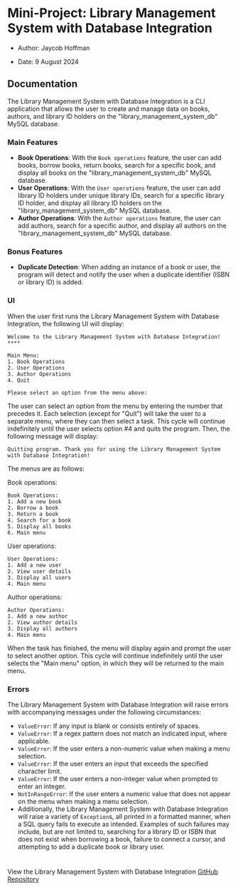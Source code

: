 # Mini-Project: Library Management System with Database Integration

- Author: Jaycob Hoffman

- Date: 9 August 2024

## Documentation

The Library Management System with Database Integration is a CLI application that allows the user to create and manage data on books, authors, and library ID holders on the "library_management_system_db" MySQL database.

### Main Features

- **Book Operations**: With the ```Book operations``` feature, the user can add books, borrow books, return books, search for a specific book, and display all books on the "library_management_system_db" MySQL database.
- **User Operations**: With the ```User operations``` feature, the user can add library ID holders under unique library IDs, search for a specific library ID holder, and display all library ID holders on the "library_management_system_db" MySQL database.
- **Author Operations**: With the ```Author operations``` feature, the user can add authors, search for a specific author, and display all authors on the "library_management_system_db" MySQL database.

### Bonus Features

- **Duplicate Detection**: When adding an instance of a book or user, the program will detect and notify the user when a duplicate identifier (ISBN or library ID) is added.

### UI

When the user first runs the Library Management System with Database Integration, the following UI will display:

```
Welcome to the Library Management System with Database Integration!
****

Main Menu:
1. Book Operations
2. User Operations
3. Author Operations
4. Quit

Please select an option from the menu above:
```

The user can select an option from the menu by entering the number that precedes it. Each selection (except for "Quit") will take the user to a separate menu, where they can then select a task. This cycle will continue indefinitely until the user selects option #4 and quits the program. Then, the following message will display:

```
Quitting program. Thank you for using the Library Management System with Database Integration!
```

The menus are as follows:

Book operations:
```
Book Operations:
1. Add a new book
2. Borrow a book
3. Return a book
4. Search for a book
5. Display all books
6. Main menu
```

User operations:
```
User Operations:
1. Add a new user
2. View user details
3. Display all users
4. Main menu
```

Author operations:
```
Author Operations:
1. Add a new author
2. View author details
3. Display all authors
4. Main menu
```

When the task has finished, the menu will display again and prompt the user to select another option. This cycle will continue indefinitely until the user selects the "Main menu" option, in which they will be returned to the main menu.

### Errors

The Library Management System with Database Integration will raise errors with accompanying messages under the following circumstances:

- ```ValueError```: If any input is blank or consists entirely of spaces.
- ```ValueError```: If a regex pattern does not match an indicated input, where applicable.
- ```ValueError```: If the user enters a non-numeric value when making a menu selection.
- ```ValueError```: If the user enters an input that exceeds the specified character limit.
- ```ValueError```: If the user enters a non-integer value when prompted to enter an integer.
- ```NotInRangeError```: If the user enters a numeric value that does not appear on the menu when making a menu selection.
- Additionally, the Library Management System with Database Integration will raise a variety of ```Exception```s, all printed in a formatted manner, when a SQL query fails to execute as intended. Examples of such failures may include, but are not limited to, searching for a library ID or ISBN that does not exist when borrowing a book, failure to connect a cursor, and attempting to add a duplicate book or library user.

#

View the Library Management System with Database Integration [GitHub Repository](https://github.com/JaycobHoffman1/mini-project-library-management-system-with-database-integration)